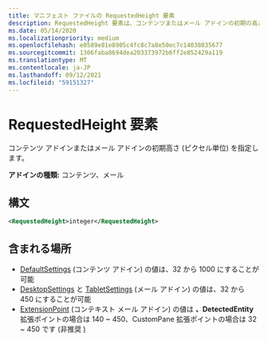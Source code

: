 ```yaml
---
title: マニフェスト ファイルの RequestedHeight 要素
description: RequestedHeight 要素は、コンテンツまたはメール アドインの初期の高さ (ピクセル単位) を指定します。
ms.date: 05/14/2020
ms.localizationpriority: medium
ms.openlocfilehash: e0589e81e8905c4fc8c7a8e50ec7c14038035677
ms.sourcegitcommit: 1306faba8694dea203373972b6ff2e852429a119
ms.translationtype: MT
ms.contentlocale: ja-JP
ms.lasthandoff: 09/12/2021
ms.locfileid: "59151327"
---
```

# <a name="requestedheight-element"></a>RequestedHeight 要素

コンテンツ アドインまたはメール アドインの初期高さ (ピクセル単位) を指定します。

**アドインの種類:** コンテンツ、メール

## <a name="syntax"></a>構文

```XML
<RequestedHeight>integer</RequestedHeight>
```

## <a name="contained-in"></a>含まれる場所

- [DefaultSettings](defaultsettings.md) (コンテンツ アドイン) の値は、32 から 1000 にすることが可能
- [DesktopSettings](desktopsettings.md) と [TabletSettings](tabletsettings.md) (メール アドイン) の値は、32 から 450 にすることが可能
- [ExtensionPoint](extensionpoint.md) (コンテキスト メール アドイン) の値は **、DetectedEntity** 拡張ポイントの場合は 140 ~ 450、CustomPane 拡張ポイントの場合は 32 ~ 450 です (非推奨 [)](https://developer.microsoft.com/outlook/blogs/make-your-add-ins-available-in-the-office-ribbon/)
